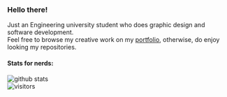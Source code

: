 ### Hello there!

Just an Engineering university student who does graphic design and software development.<br>
Feel free to browse my creative work on my [portfolio](https://bumbleboss.xyz), otherwise, do enjoy looking my repositories.

#### Stats for nerds:
![github stats](https://github-readme-stats.vercel.app/api?username=Bumbleboss&show_icons=true&count_private=true&hide=contribs&title_color=ffffff&text_color=C7BDB1&bg_color=090807&icon_color=5a473a)
<br>![visitors](https://visitor-badge.glitch.me/badge?page_id=Bumbleboss.Bumbleboss)
